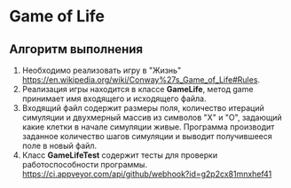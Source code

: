 # Game of Life

## Алгоритм выполнения
1. Необходимо реализовать игру в "Жизнь" https://en.wikipedia.org/wiki/Conway%27s_Game_of_Life#Rules.
2. Реализация игры  находится в классе __GameLife__, метод game принимает имя входящего и исходящего файла.
3. Входящий файл содержит размеры поля, количество итераций симуляции и двухмерный массив из символов "X" и "O", задающий какие клетки в начале симуляции живые. 
Программа производит заданное количество шагов симуляции и выводит получившееся поле в новый файл.
4. Класс __GameLifeTest__ содержит тесты для проверки работоспособности программы.
https://ci.appveyor.com/api/github/webhook?id=g2p2cx81mnxhef41
